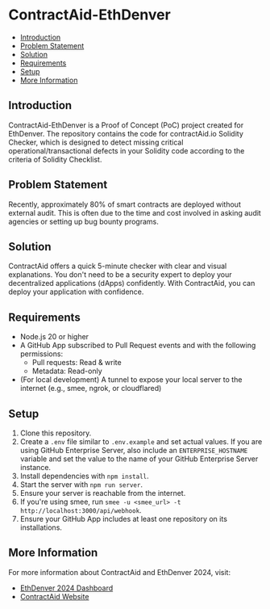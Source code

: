 # ContractAid-EthDenver

- [Introduction](#introduction)
- [Problem Statement](#problem-statement)
- [Solution](#solution)
- [Requirements](#requirements)
- [Setup](#setup)
- [More Information](#more-information)

## Introduction

ContractAid-EthDenver is a Proof of Concept (PoC) project created for EthDenver. The repository contains the code for contractAid.io Solidity Checker, which is designed to detect missing critical operational/transactional defects in your Solidity code according to the criteria of Solidity Checklist.

## Problem Statement

Recently, approximately 80% of smart contracts are deployed without external audit. This is often due to the time and cost involved in asking audit agencies or setting up bug bounty programs.

## Solution

ContractAid offers a quick 5-minute checker with clear and visual explanations. You don't need to be a security expert to deploy your decentralized applications (dApps) confidently. With ContractAid, you can deploy your application with confidence.

## Requirements

- Node.js 20 or higher
- A GitHub App subscribed to Pull Request events and with the following permissions:
  - Pull requests: Read & write
  - Metadata: Read-only
- (For local development) A tunnel to expose your local server to the internet (e.g., smee, ngrok, or cloudflared)

## Setup

1. Clone this repository.
2. Create a `.env` file similar to `.env.example` and set actual values. If you are using GitHub Enterprise Server, also include an `ENTERPRISE_HOSTNAME` variable and set the value to the name of your GitHub Enterprise Server instance.
3. Install dependencies with `npm install`.
4. Start the server with `npm run server`.
5. Ensure your server is reachable from the internet.
6. If you're using smee, run `smee -u <smee_url> -t http://localhost:3000/api/webhook`.
7. Ensure your GitHub App includes at least one repository on its installations.

## More Information

For more information about ContractAid and EthDenver 2024, visit:
- [EthDenver 2024 Dashboard](https://devfolio.co/ethdenver2024/dashboard)
- [ContractAid Website](https://contractaid.io/)
